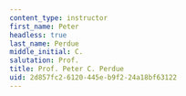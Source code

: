 ```yaml
---
content_type: instructor
first_name: Peter
headless: true
last_name: Perdue
middle_initial: C.
salutation: Prof.
title: Prof. Peter C. Perdue
uid: 2d857fc2-6120-445e-b9f2-24a18bf63122
---
```

